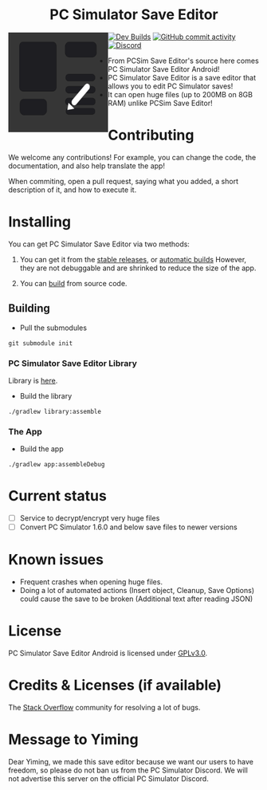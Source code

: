 <h1 align="center">PC Simulator Save Editor</h1>
<img src="https://github.com/BeboKhouja/PCSimulatorSaveEditorAndroidPort/blob/master/app/src/main/pc_simulator_save_editor-playstore.png" width="200" height="200" alt="PC Simulator Save Editor Logo" align="left">

[![Dev Builds](https://github.com/BeboKhouja/PCSimulatorSaveEditorAndroidPort/actions/workflows/main.yml/badge.svg)](https://github.com/BeboKhouja/PCSimulatorSaveEditorAndroidPort/actions/workflows/main.yml)
[![GitHub commit activity](https://img.shields.io/github/commit-activity/m/BeboKhouja/PCSimulatorSaveEditorAndroidPort)](https://github.com/BeboKhouja/PCSimulatorSaveEditorAndroidPort/actions)
[![Discord](https://img.shields.io/discord/1274384588092866685.svg?label=&logo=discord&logoColor=ffffff&color=7389D8&labelColor=6A7EC2)](https://discord.com/invite/GXRECJjhVr)

- From PCSim Save Editor's source here comes PC Simulator Save Editor Android!
- PC Simulator Save Editor is a save editor that allows you to edit PC Simulator saves!
- It can open huge files (up to 200MB on 8GB RAM) unlike PCSim Save Editor!

# Contributing
We welcome any contributions! For example, you can change the code, the documentation, and also help translate the app!

When commiting, open a pull request, saying what you added, a short description of it, and how to execute it.

# Installing
You can get PC Simulator Save Editor via two methods:

1. You can get it from the [stable releases](https://github.com/BeboKhouja/PCSimulatorSaveEditorAndroidPort/releases), or [automatic builds](https://github.com/BeboKhouja/PCSimulatorSaveEditorAndroidPort/actions)
However, they are not debuggable and are shrinked to reduce the size of the app.

2. You can [build](#building) from source code.

## Building

* Pull the submodules
```
git submodule init
```


### PC Simulator Save Editor Library
Library is [here](https://github.com/BeboKhouja/PC-Simulator-Save-Editor).
* Build the library
```
./gradlew library:assemble
```
### The App
* Build the app

```
./gradlew app:assembleDebug
```

# Current status
- [ ] Service to decrypt/encrypt very huge files
- [ ] Convert PC Simulator 1.6.0 and below save files to newer versions

# Known issues
- Frequent crashes when opening huge files.
- Doing a lot of automated actions (Insert object, Cleanup, Save Options) could cause the save to be broken (Additional text after reading JSON)

# License
PC Simulator Save Editor Android is licensed under [GPLv3.0](https://github.com/BeboKhouja/PCSimulatorSaveEditorAndroidPort/blob/master/LICENSE).

# Credits & Licenses (if available)
The [Stack Overflow](https://stackoverflow.com) community for resolving a lot of bugs.

# Message to Yiming

Dear Yiming, we made this save editor because we want our users to have freedom, so please do not ban us from the PC Simulator Discord.
We will not advertise this server on the official PC Simulator Discord.